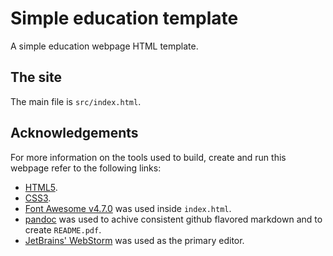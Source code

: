 Simple education template
=========================

A simple education webpage HTML template.

The site
--------

The main file is `src/index.html`.

Acknowledgements
----------------

For more information on the tools used to build, create and run this webpage refer to the following links:

-   [HTML5](https://www.w3.org/TR/html/).
-   [CSS3](https://www.w3.org/TR/CSS/).
-   [Font Awesome v4.7.0](https://github.com/FortAwesome/Font-Awesome) was used inside `index.html`.
-   [pandoc](https://pandoc.org/) was used to achive consistent github flavored markdown and to create `README.pdf`.
-   [JetBrains' WebStorm](https://www.jetbrains.com/webstorm/) was used as the primary editor.

